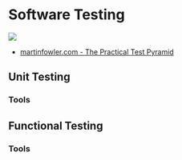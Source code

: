 # Software Testing

![](https://msdnshared.blob.core.windows.net/media/2016/03/image97.png)

- [martinfowler.com - The Practical Test Pyramid](https://martinfowler.com/articles/practical-test-pyramid.html)

## Unit Testing

### Tools

## Functional Testing

### Tools
